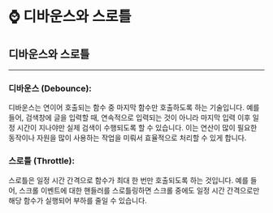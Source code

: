 # ⌚️ 디바운스와 스로틀

## 디바운스와 스로틀

---

### ****디바운스 (Debounce):****

디바운스는 연이어 호출되는 함수 중 마지막 함수만 호출하도록 하는 기술입니다. 예를 들어, 검색창에 글을 입력할 때, 연속적으로 입력되는 것이 아니라 마지막 입력 이후 일정 시간이 지나야만 실제 검색이 수행되도록 할 수 있습니다. 이는 연산이 많이 필요한 동작이나 자원을 많이 사용하는 작업을 미뤄서 효율적으로 처리할 수 있게 합니다.

### **스로틀 (Throttle):**

스로틀은 일정 시간 간격으로 함수가 최대 한 번만 호출되도록 하는 것입니다. 예를 들어, 스크롤 이벤트에 대한 핸들러를 스로틀링하면 스크롤 중에도 일정 시간 간격으로만 해당 함수가 실행되어 부하를 줄일 수 있습니다.